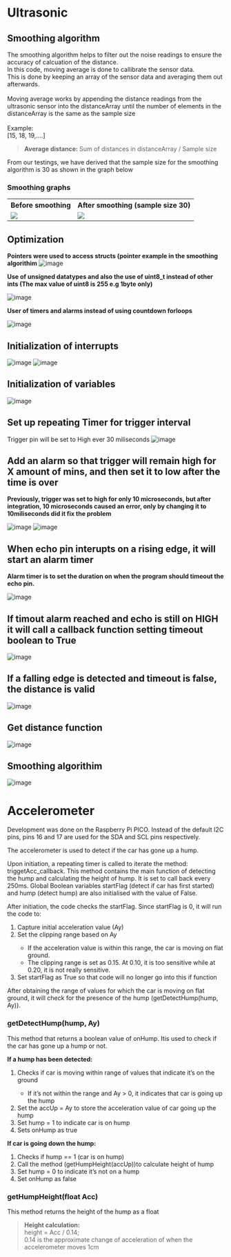 # Ultrasonic

## Smoothing algorithm
The smoothing algorithm helps to filter out the noise readings to ensure the accuracy of calcuation of the distance.
<br>
In this code, moving average is done to callibrate the sensor data.
<br>
This is done by keeping an array of the sensor data and averaging them out afterwards.
<br><br>
Moving average works by appending the distance readings from the ultrasonic sensor into the distanceArray until the number of elements in the distanceArray is the same as the sample size
<br><br> Example:
<br>
[15, 18, 19,....]

> <b>Average distance:</b> Sum of distances in distanceArray / Sample size

From our testings, we have derived that the sample size for the smoothing algorithm is 30 as shown in the graph below

### Smoothing graphs
<table>
<tr>
<th>
Before smoothing
</th>
<th>
After smoothing (sample size 30)
</th>
</tr>
<tr>
<td>
<img src=https://user-images.githubusercontent.com/112333943/204502769-818579af-8979-4dae-8e0a-8a508e683eb0.png>
</td>
<td>
<img src=https://user-images.githubusercontent.com/112333943/204502808-e01e0147-ee1a-429f-a40e-46f328430841.png>
</td>
</tr>
</table>



## Optimization

**Pointers were used to access structs (pointer example in the smoothing algorithim**
![image](https://user-images.githubusercontent.com/92626804/204518718-3c48ed9d-710e-4cee-aeae-75d912302af5.png)

**Use of unsigned datatypes and also the use of uint8_t instead of other ints (The max value of uint8 is 255 e.g 1byte only)**

![image](https://user-images.githubusercontent.com/92626804/204518998-77ac5db9-0415-4c36-b052-5d98d021a639.png)

**User of timers and alarms instead of using countdown forloops**

![image](https://user-images.githubusercontent.com/92626804/204519245-49a14852-2d12-49f5-866f-9a495cbea3e7.png)

## Initialization of interrupts

![image](https://user-images.githubusercontent.com/92626804/204507955-8280d242-97c0-4547-bed3-e901b42d549b.png)
![image](https://user-images.githubusercontent.com/92626804/204506744-2df2bda9-4437-48f7-9471-2c51db176dc4.png)




## Initialization of variables

![image](https://user-images.githubusercontent.com/92626804/204508233-096578d3-fcf5-4621-bd23-917f26999c17.png)


## Set up repeating Timer for trigger interval

Trigger pin will be set to High ever 30 miliseconds
![image](https://user-images.githubusercontent.com/92626804/204508473-13d8dcc3-639b-4d6a-9012-99852073f88d.png)


## Add an alarm so that trigger will remain high for X amount of mins, and then set it to low after the time is over

**Previously, trigger was set to high for only 10 microseconds, but after integration, 10 microseconds caused an error, only by
changing it to 10miliseconds did it fix the problem**

![image](https://user-images.githubusercontent.com/92626804/204509572-73c332cb-2e8b-4ed4-b132-3be1720295fa.png)
![image](https://user-images.githubusercontent.com/92626804/204510819-6bb30c63-87c7-4bec-9d50-39d5691c0d27.png)

## When echo pin interupts on a rising edge, it will start an alarm timer 
**Alarm timer is to set the duration on when the program should timeout the echo pin.**

![image](https://user-images.githubusercontent.com/92626804/204511189-7c658796-dc7f-4f4a-9556-457c4637a3d9.png)


## If timout alarm reached and echo is still on HIGH it will call a callback function setting timeout boolean to True

![image](https://user-images.githubusercontent.com/92626804/204517755-c12d8b79-d257-4b3c-8ca4-0d4fdc408f95.png)


## If a falling edge is detected and timeout is false, the distance is valid

![image](https://user-images.githubusercontent.com/92626804/204518000-15802d7c-757b-4aa8-9552-c84aa82b337f.png)


## Get distance function
![image](https://user-images.githubusercontent.com/92626804/204518092-24f18d30-c8b4-4482-be1e-22224ad7a707.png)

## Smoothing algorithim

![image](https://user-images.githubusercontent.com/92626804/204518151-34979618-0b30-4ec2-b7e9-6a2d41001246.png)



# Accelerometer
Development was done on the Raspberry Pi PICO. Instead of the default I2C pins, pins 16 and 17 are used for the SDA and SCL pins respectively.

The accelerometer is used to detect if the car has gone up a hump. 

Upon initiation, a repeating timer is called to iterate the method: triggetAcc_callback. This method contains the main function of detecting the hump and calculating the height of hump. It is set to call back every 250ms. Global Boolean variables startFlag (detect if car has first started) and hump (detect hump) are also initialised with the value of False.

After initiation, the code checks the startFlag. Since startFlag is 0, it will run the code to:

<ol>
<li>Capture initial acceleration value (Ay)</li>
<li>Set the clipping range based on Ay</li>
<ul>
<li>If the acceleration value is within this range, the car is moving on flat ground.</li>
<li>The clipping range is set as 0.15. At 0.10, it is too sensitive while at 0.20, it is not really sensitive.</li>
</ul>
<li>Set startFlag as True so that code will no longer go into this if function</li>
</ol>

After obtaining the range of values for which the car is moving on flat ground, it will check for the presence of the hump (getDetectHump(hump, Ay)).

### getDetectHump(hump, Ay)

This method that returns a boolean value of onHump. Itis used to check if the car has gone up a hump or not.

<b>If a hump has been detected:</b>

<ol>
<li>Checks if car is moving within range of values that indicate it’s on the ground</li>
<ul>
<li>If it’s not within the range and Ay > 0, it indicates that car is going up the hump</li>
</ul>
<li>Set the accUp = Ay to store the acceleration value of car going up the hump</li>
<li>Set hump = 1 to indicate car is on hump</li>
<li>Sets onHump as true</li>
</ol>

<b>If car is going down the hump:</b>

<ol>
<li>Checks if hump == 1 (car is on hump)</li>
<li>Call the method (getHumpHeight(accUp))to calculate height of hump</li>
<li>Set hump = 0 to indicate it’s not on a hump</li>
<li>Set onHump as false</li>
</ol>

### getHumpHeight(float Acc)

This method returns the height of the hump as a float

> <b>Height calculation:</b><br>
height = Acc / 0.14;<br>
0.14 is the approximate change of acceleration of when the accelerometer moves 1cm
